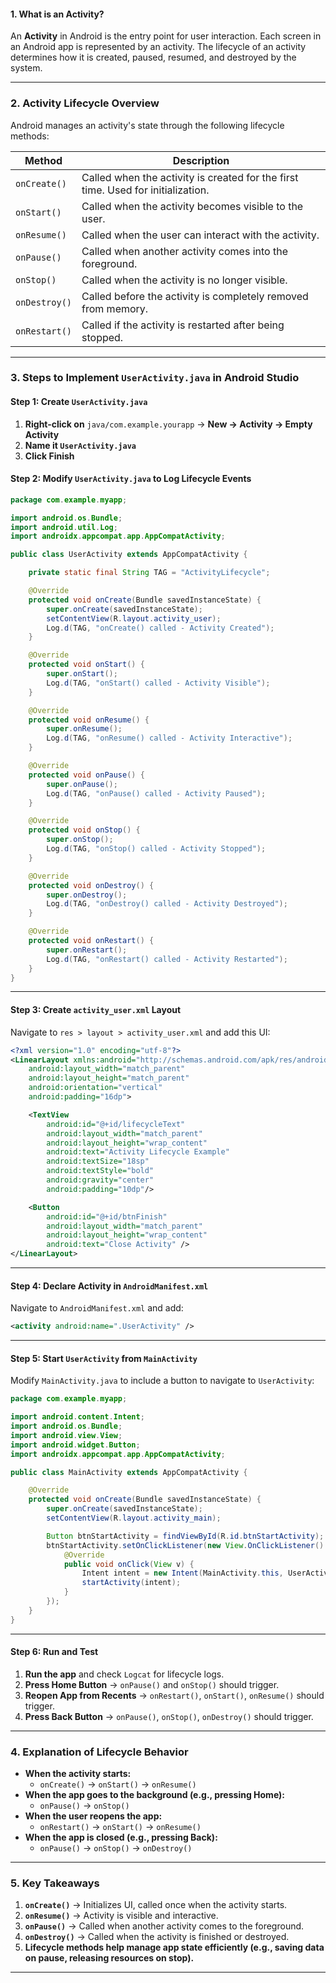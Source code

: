 

#### **1. What is an Activity?**  
An **Activity** in Android is the entry point for user interaction. Each screen in an Android app is represented by an activity. The lifecycle of an activity determines how it is created, paused, resumed, and destroyed by the system.

---

### **2. Activity Lifecycle Overview**  
Android manages an activity's state through the following lifecycle methods:

| **Method**     | **Description** |
|---------------|---------------|
| `onCreate()`   | Called when the activity is created for the first time. Used for initialization. |
| `onStart()`    | Called when the activity becomes visible to the user. |
| `onResume()`   | Called when the user can interact with the activity. |
| `onPause()`    | Called when another activity comes into the foreground. |
| `onStop()`     | Called when the activity is no longer visible. |
| `onDestroy()`  | Called before the activity is completely removed from memory. |
| `onRestart()`  | Called if the activity is restarted after being stopped. |

---

### **3. Steps to Implement `UserActivity.java` in Android Studio**  
#### **Step 1: Create `UserActivity.java`**
1. **Right-click on** `java/com.example.yourapp` → **New → Activity → Empty Activity**  
2. **Name it `UserActivity.java`**  
3. **Click Finish**

#### **Step 2: Modify `UserActivity.java` to Log Lifecycle Events**
```java
package com.example.myapp;

import android.os.Bundle;
import android.util.Log;
import androidx.appcompat.app.AppCompatActivity;

public class UserActivity extends AppCompatActivity {

    private static final String TAG = "ActivityLifecycle";

    @Override
    protected void onCreate(Bundle savedInstanceState) {
        super.onCreate(savedInstanceState);
        setContentView(R.layout.activity_user);
        Log.d(TAG, "onCreate() called - Activity Created");
    }

    @Override
    protected void onStart() {
        super.onStart();
        Log.d(TAG, "onStart() called - Activity Visible");
    }

    @Override
    protected void onResume() {
        super.onResume();
        Log.d(TAG, "onResume() called - Activity Interactive");
    }

    @Override
    protected void onPause() {
        super.onPause();
        Log.d(TAG, "onPause() called - Activity Paused");
    }

    @Override
    protected void onStop() {
        super.onStop();
        Log.d(TAG, "onStop() called - Activity Stopped");
    }

    @Override
    protected void onDestroy() {
        super.onDestroy();
        Log.d(TAG, "onDestroy() called - Activity Destroyed");
    }

    @Override
    protected void onRestart() {
        super.onRestart();
        Log.d(TAG, "onRestart() called - Activity Restarted");
    }
}
```

---

#### **Step 3: Create `activity_user.xml` Layout**
Navigate to `res > layout > activity_user.xml` and add this UI:

```xml
<?xml version="1.0" encoding="utf-8"?>
<LinearLayout xmlns:android="http://schemas.android.com/apk/res/android"
    android:layout_width="match_parent"
    android:layout_height="match_parent"
    android:orientation="vertical"
    android:padding="16dp">

    <TextView
        android:id="@+id/lifecycleText"
        android:layout_width="match_parent"
        android:layout_height="wrap_content"
        android:text="Activity Lifecycle Example"
        android:textSize="18sp"
        android:textStyle="bold"
        android:gravity="center"
        android:padding="10dp"/>

    <Button
        android:id="@+id/btnFinish"
        android:layout_width="match_parent"
        android:layout_height="wrap_content"
        android:text="Close Activity" />
</LinearLayout>
```

---

#### **Step 4: Declare Activity in `AndroidManifest.xml`**
Navigate to `AndroidManifest.xml` and add:

```xml
<activity android:name=".UserActivity" />
```

---

#### **Step 5: Start `UserActivity` from `MainActivity`**
Modify `MainActivity.java` to include a button to navigate to `UserActivity`:

```java
package com.example.myapp;

import android.content.Intent;
import android.os.Bundle;
import android.view.View;
import android.widget.Button;
import androidx.appcompat.app.AppCompatActivity;

public class MainActivity extends AppCompatActivity {

    @Override
    protected void onCreate(Bundle savedInstanceState) {
        super.onCreate(savedInstanceState);
        setContentView(R.layout.activity_main);

        Button btnStartActivity = findViewById(R.id.btnStartActivity);
        btnStartActivity.setOnClickListener(new View.OnClickListener() {
            @Override
            public void onClick(View v) {
                Intent intent = new Intent(MainActivity.this, UserActivity.class);
                startActivity(intent);
            }
        });
    }
}
```

---

#### **Step 6: Run and Test**
1. **Run the app** and check `Logcat` for lifecycle logs.
2. **Press Home Button** → `onPause()` and `onStop()` should trigger.
3. **Reopen App from Recents** → `onRestart()`, `onStart()`, `onResume()` should trigger.
4. **Press Back Button** → `onPause()`, `onStop()`, `onDestroy()` should trigger.

---

### **4. Explanation of Lifecycle Behavior**
- **When the activity starts:**
  - `onCreate()` → `onStart()` → `onResume()`
- **When the app goes to the background (e.g., pressing Home):**
  - `onPause()` → `onStop()`
- **When the user reopens the app:**
  - `onRestart()` → `onStart()` → `onResume()`
- **When the app is closed (e.g., pressing Back):**
  - `onPause()` → `onStop()` → `onDestroy()`

---

### **5. Key Takeaways**
1. **`onCreate()`** → Initializes UI, called once when the activity starts.
2. **`onResume()`** → Activity is visible and interactive.
3. **`onPause()`** → Called when another activity comes to the foreground.
4. **`onDestroy()`** → Called when the activity is finished or destroyed.
5. **Lifecycle methods help manage app state efficiently (e.g., saving data on pause, releasing resources on stop).**

---
